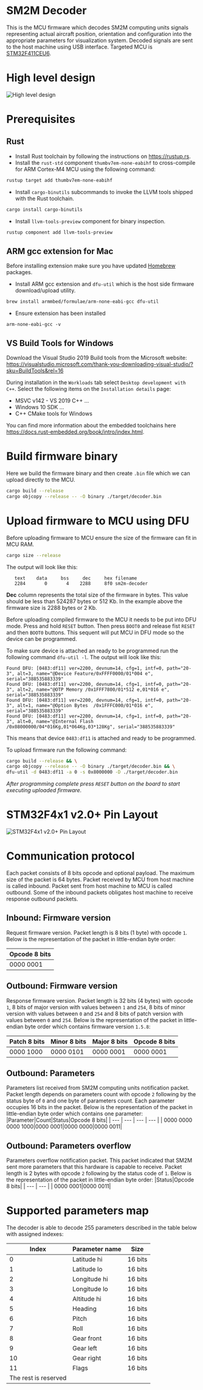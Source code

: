 # SM2M Decoder
This is the MCU firmware which decodes SM2M computing units signals representing actual aircraft position, orientation and configuration into the appropriate parameters for visualization system. Decoded signals are sent to the host machine using USB interface. Targeted MCU is [STM32F411CEU6](https://www.st.com/en/microcontrollers-microprocessors/stm32f411ce.html).

# High level design
![High level design](../doc/sm2m-decoder.svg)

# Prerequisites
## Rust
- Install Rust toolchain by following the instructions on https://rustup.rs.
- Install the `rust-std` component `thumbv7em-none-eabihf` to cross-compile for ARM Cortex-M4 MCU using the following command:
```bash
rustup target add thumbv7em-none-eabihf
```
- Install `cargo-binutils` subcommands to invoke the LLVM tools shipped with the Rust toolchain.
```bash
cargo install cargo-binutils 
```
- Install `llvm-tools-preview` component for binary inspection.
```bash
rustup component add llvm-tools-preview
```

## ARM gcc extension for Mac
Before installing extension make sure you have updated [Homebrew](https://brew.sh) packages.
- Install ARM gcc extension and `dfu-util` which is the host side firmware download/upload utility.
```bash
brew install armmbed/formulae/arm-none-eabi-gcc dfu-util
```
- Ensure extension has been installed
```
arm-none-eabi-gcc -v
```

## VS Build Tools for Windows
Download the Visual Studio 2019 Build tools from the Microsoft website: https://visualstudio.microsoft.com/thank-you-downloading-visual-studio/?sku=BuildTools&rel=16

During installation in the `Workloads` tab select `Desktop development with C++`. Select the following items on the `Installation details` page:
- MSVC v142 - VS 2019 C++ ...
- Windows 10 SDK ...
- C++ CMake tools for Windows

You can find more information about the embedded toolchains here https://docs.rust-embedded.org/book/intro/index.html.

# Build firmware binary
Here we build the firmware binary and then create `.bin` file which we can upload directly to the MCU.
```bash
cargo build --release
cargo objcopy --release -- -O binary ./target/decoder.bin
```

# Upload firmware to MCU using DFU
Before uploading firmware to MCU ensure the size of the firmware can fit in MCU RAM.
```bash
cargo size --release
```

The output will look like this:
```
   text    data     bss     dec     hex filename
   2284       0       4    2288     8f0 sm2m-decoder
```

**Dec** column represents the total size of the firmware in bytes. This value should be less than 524287 bytes or 512 Kb. In the example above the firmware size is 2288 bytes or 2 Kb.

Before uploading compiled firmware to the MCU it needs to be put into DFU mode. Press and hold `RESET` button. Then press `BOOT0` and release fist `RESET` and then `BOOT0` buttons. This sequent will put MCU in DFU mode so the device can be programmed.

To make sure device is attached an ready to be programmed run the following command `dfu-util -l`. The output will look like this:
```
Found DFU: [0483:df11] ver=2200, devnum=14, cfg=1, intf=0, path="20-3", alt=3, name="@Device Feature/0xFFFF0000/01*004 e", serial="388535883339"
Found DFU: [0483:df11] ver=2200, devnum=14, cfg=1, intf=0, path="20-3", alt=2, name="@OTP Memory /0x1FFF7800/01*512 e,01*016 e", serial="388535883339"
Found DFU: [0483:df11] ver=2200, devnum=14, cfg=1, intf=0, path="20-3", alt=1, name="@Option Bytes  /0x1FFFC000/01*016 e", serial="388535883339"
Found DFU: [0483:df11] ver=2200, devnum=14, cfg=1, intf=0, path="20-3", alt=0, name="@Internal Flash  /0x08000000/04*016Kg,01*064Kg,03*128Kg", serial="388535883339"
```

This means that device `0483:df11` is attached and ready to be programmed.

To upload firmware run the following command:
```bash
cargo build --release && \
cargo objcopy --release -- -O binary ./target/decoder.bin && \
dfu-util -d 0483:df11 -a 0 -s 0x8000000 -D ./target/decoder.bin
```

_After programming complete press `RESET` button on the board to start executing uploaded firmware._

# STM32F4x1 v2.0+ Pin Layout
![STM32F4x1 v2.0+ Pin Layout](../doc/STM32F4x1.jpg)

# Communication protocol
Each packet consists of 8 bits opcode and optional payload. The maximum size of the packet is 64 bytes. Packet received by MCU from host machine is called inbound. Packet sent from host machine to MCU is called outbound. Some of the inbound packets obligates host machine to receive response outbound packets.

## Inbound: Firmware version
Request firmware version. Packet length is 8 bits (1 byte) with opcode `1`. Below is the representation of the packet in little-endian byte order:

|Opcode 8 bits|
| --- |
|0000 0001|

## Outbound: Firmware version
Response firmware version. Packet length is 32 bits (4 bytes) with opcode `1`, 8 bits of major version with values between `1` and `254`, 8 bits of minor version with values between `0` and `254` and 8 bits of patch version with values between `0` and `254`. Below is the representation of the packet in little-endian byte order which contains firmware version `1.5.8`:

|Patch 8 bits|Minor 8 bits|Major 8 bits|Opcode 8 bits|
| --- | --- | --- | --- |
|0000 1000|0000 0101|0000 0001|0000 0001|

## Outbound: Parameters
Parameters list received from SM2M computing units notification packet. Packet length depends on parameters count with opcode `2` following by the status byte of `0` and one byte of parameters count. Each parameter occupies 16 bits in the packet. Below is the representation of the packet in little-endian byte order which contains one parameter:
|Parameter|Count|Status|Opcode 8 bits|
| --- | --- | --- | --- |
| 0000 0000 0000 1000|0000 0001|0000 0000|0000 0011|

## Outbound: Parameters overflow
Parameters overflow notification packet. This packet indicated that SM2M sent more parameters that this hardware is capable to receive. Packet length is 2 bytes with opcode `2` following by the status code of `1`. Below is the representation of the packet in little-endian byte order:
|Status|Opcode 8 bits|
| --- | --- |
| 0000 0001|0000 0011|

# Supported parameters map
The decoder is able to decode 255 parameters described in the table below with assigned indexes:

|Index|Parameter name|Size|
| --- | --- | --- |
|0|Latitude hi|16 bits|
|1|Latitude lo|16 bits|
|2|Longitude hi|16 bits|
|3|Longitude lo|16 bits|
|4|Altitude hi|16 bits|
|5|Heading|16 bits|
|6|Pitch|16 bits|
|7|Roll|16 bits|
|8|Gear front|16 bits|
|9|Gear left|16 bits|
|10|Gear right|16 bits|
|11|Flags|16 bits|
|The rest is reserved|
